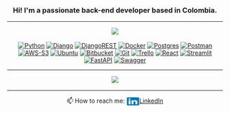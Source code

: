 <h3 align="center">Hi! I'm a passionate back-end developer based in Colombia.</h3>
 
<!-- <div align="center">
https://www.jonathanmeza.com.co
</div> --> 

[web1]: https://www.python.org
[web2]: https://docs.djangoproject.com
[web3]: https://www.django-rest-framework.org
[web4]: https://docs.docker.com/build-cloud
[web5]: https://www.postgresql.org/docs
[web6]: https://www.postman.com
[web7]: https://aws.amazon.com/es/education/awseducate
[web8]: https://ubuntu.com/download
[web9]: https://bitbucket.org
[web10]: https://git-scm.com
[web11]: https://trello.com/es/tour
[web12]: https://es.reactjs.org/docs/getting-started.html
[web13]: https://swagger.io/docs/open-source-tools/swagger-ui/usage/installation/
[web14]: https://developer.android.com/docs?hl=es-419
[web15]: https://fastapi.tiangolo.com/es/deployment/docker/?h=docker#requisitos-del-paquete
[web16]: https://streamlit.io/
[website]: https://jonathanmeza.com.co/

---

<p align="center"> 
<img src="https://media.giphy.com/media/WUlplcMpOCEmTGBtBW/giphy.gif" width="150">
</p>

<div align="center">
 
[![Python](https://img.shields.io/badge/python-3776AB?style=for-the-badge&logo=python&logoColor=ffdd54)][web1]
[![Django](https://img.shields.io/badge/django-%23092E20.svg?style=for-the-badge&logo=django&logoColor=white)][web2]
[![DjangoREST](https://img.shields.io/badge/DJANGO-REST-ff1709?style=for-the-badge&logo=django&logoColor=white&color=ff1709&labelColor=gray)][web3]
[![Docker](https://img.shields.io/badge/docker-2496ED?style=for-the-badge&logo=docker&logoColor=white)][web4] 
[![Postgres](https://img.shields.io/badge/postgres-%23316192.svg?style=for-the-badge&logo=postgresql&logoColor=white)][web5] 
[![Postman](https://img.shields.io/badge/Postman-FF6C37?style=for-the-badge&logo=postman&logoColor=white)][web6]
[![AWS-S3](https://img.shields.io/badge/AWS-S3-FF9900?style=for-the-badge&logo=amazons3&logoColor=white)][web7]
[![Ubuntu](https://img.shields.io/badge/Ubuntu-E95420?style=for-the-badge&logo=ubuntu&logoColor=white)][web8] 
[![Bitbucket](https://img.shields.io/badge/bitbucket-%230047B3.svg?style=for-the-badge&logo=bitbucket&logoColor=white)][web9] 
[![Git](https://img.shields.io/badge/git-%23F05033.svg?style=for-the-badge&logo=git&logoColor=white)][web10] 
[![Trello](https://img.shields.io/badge/Trello-%23026AA7.svg?style=for-the-badge&logo=Trello&logoColor=white)][web11] 
[![React](https://img.shields.io/badge/react-%2320232a.svg?style=for-the-badge&logo=react&logoColor=%2361DAFB)][web12]
[![Streamlit](https://img.shields.io/badge/Streamlit-%23FE4B4B.svg?style=for-the-badge&logo=streamlit&logoColor=white)][web16]
[![FastAPI](https://img.shields.io/badge/FastAPI-009688?style=for-the-badge&logo=FastAPI&logoColor=white)][web15]
[![Swagger](https://img.shields.io/badge/-Swagger-85EA2D?style=for-the-badge&logo=swagger&logoColor=black)](https://swagger.io/docs/open-source-tools/swagger-ui/usage/installation/)


</div>
 
<!-- <p align="center"> 
<!-- PYTHON -->
<!-- <a href="https://www.python.org" target="_blank" rel="noreferrer"> <img src="https://raw.githubusercontent.com/devicons/devicon/master/icons/python/python-original.svg" alt="python" width="50" height="50"/> </a>
<!-- DJANGO -->
<!-- <a href="https://docs.djangoproject.com/es/4.2/" target="_blank" rel="noreferrer"> <img alt="Django" height="40" src="https://www.vectorlogo.zone/logos/djangoproject/djangoproject-icon.svg"> </a>
<!-- REST -->
<!-- <a href="https://www.django-rest-framework.org/" target="_blank" rel="noreferrer"> <img src="https://raw.githubusercontent.com/devicons/devicon/refs/heads/master/icons/djangorest/djangorest-original-wordmark.svg" alt="djangorestframework" width="55" height=auto/> </a> 
<!-- PostgreSQL -->
<!-- <a href="https://www.postgresql.org/" target="_blank" rel="noreferrer"> <img src="https://raw.githubusercontent.com/devicons/devicon/master/icons/postgresql/postgresql-original.svg" alt="postgresql" width="43" height="43"/> </a>
<!-- DOCKER -->
<!-- <a href="https://www.docker.com/" target="_blank" rel="noreferrer"> <img src="https://www.vectorlogo.zone/logos/docker/docker-official.svg" alt="docker" width="43" height="43"/> </a>
<!-- POSTMAN -->
<!-- <a href="https://postman.com" target="_blank" rel="noreferrer"> <img src="https://www.vectorlogo.zone/logos/getpostman/getpostman-icon.svg" alt="postman" width="40" height="40"/> </a>
<!-- AWS -->
<!-- <a href="https://aws.amazon.com/es/education/awseducate/" target="_blank" rel="noreferrer"> <img src="https://raw.githubusercontent.com/devicons/devicon/master/icons/amazonwebservices/amazonwebservices-plain-wordmark.svg" alt="aws" width="45" height="45"/> </a> 
<!--  UBUNTU -->
<!-- <a href="https://ubuntu.com/download" target="_blank" rel="noreferrer"> <img src="https://www.vectorlogo.zone/logos/ubuntu/ubuntu-icon.svg" alt="ubuntu" width="42" height="42"/> </a>
<!-- BitBucket -->
<!-- <a href="https://bitbucket.org/" target="_blank" rel="noreferrer"> <img src="https://raw.githubusercontent.com/devicons/devicon/master/icons/bitbucket/bitbucket-original-wordmark.svg" alt="bitbucket" width="45" height="45"/> </a>
<!-- GIT -->
<!-- <a href="https://git-scm.com/" target="_blank" rel="noreferrer"> <img src="https://www.vectorlogo.zone/logos/git-scm/git-scm-icon.svg" alt="git" width="43" height="43"/> </a>
<!-- Trello -->
<!-- <a href="https://trello.com/es/tour" target="_blank" rel="noreferrer"> <img src="https://github.com/devicons/devicon/blob/master/icons/trello/trello-original.svg" alt="trello" width="38" height="38"/> </a> 
<!-- REACT -->
<!-- <a href="https://reactjs.org/" target="_blank" rel="noreferrer"> <img src="https://raw.githubusercontent.com/devicons/devicon/master/icons/react/react-original-wordmark.svg" alt="react" width="43" height="43"/> </a> 
 
</p>


<!-- KOTLIN -->
<!-- <a href="https://kotlinlang.org" target="_blank" rel="noreferrer"> <img src="https://www.vectorlogo.zone/logos/kotlinlang/kotlinlang-icon.svg" alt="kotlin" width="40" height="40"/> </a> -->
<!-- ANDROID -->
<!-- <a href="https://developer.android.com/docs?hl=es-419" target="_blank" rel="noreferrer"> <img alt="Android" height="40" src="https://raw.githubusercontent.com/github/explore/80688e429a7d4ef2fca1e82350fe8e3517d3494d/topics/android/android.png"> </a> -->
<!-- JAVA -->
<!-- <a href="https://www.java.com" target="_blank" rel="noreferrer"> <img src="https://raw.githubusercontent.com/devicons/devicon/master/icons/java/java-original.svg" alt="java" width="45" height="45"/> </a> --> 
<!-- FIGMA -->
<!-- <a href="https://www.figma.com/" target="_blank" rel="noreferrer"> <img src="https://www.vectorlogo.zone/logos/figma/figma-icon.svg" alt="figma" width="40" height="40"/> </a> -->
<!-- JS -->
<!-- <a href="https://developer.mozilla.org/en-US/docs/Web/JavaScript" target="_blank" rel="noreferrer"> <img src="https://raw.githubusercontent.com/devicons/devicon/master/icons/javascript/javascript-original.svg" alt="javascript" height="40"/> </a> -->
<!-- HTML -->
<!-- <a href="https://lenguajehtml.com/html/introduccion/tabla-periodica-html5/" target="_blank" rel="noreferrer"> <img alt="HTML" height="40" src="https://raw.githubusercontent.com/devicons/devicon/master/icons/html5/html5-original.svg"> </a> -->
<!-- CSS -->
<!-- <a href="https://lenguajecss.com/css/" target="_blank" rel="noreferrer"> <img alt="CSS" height="40" src="https://raw.githubusercontent.com/devicons/devicon/master/icons/css3/css3-original.svg"> </a> -->
<!-- BOOTSTRAP -->
<!-- <a href="https://getbootstrap.com" target="_blank" rel="noreferrer"> <img src="https://raw.githubusercontent.com/devicons/devicon/master/icons/bootstrap/bootstrap-original-wordmark.svg" alt="bootstrap" width="40" height="40"/> </a> -->
<!-- ANGULAR -->
<!-- <a href="https://angular.io" target="_blank" rel="noreferrer"> <img src="https://angular.io/assets/images/logos/angular/angular.svg" alt="angular" width="45" height="45"/> </a> --> 
 <!-- Linux -->
<!-- <a href="https://www.mysql.com/" target="_blank" rel="noreferrer"> <img src="https://raw.githubusercontent.com/devicons/devicon/master/icons/linux/linux-original.svg" alt="postgresql" width="50" height="50"/> </a> 
 <!-- MySQL -->
<!-- <a href="https://www.mysql.com/" target="_blank" rel="noreferrer"> <img src="https://raw.githubusercontent.com/devicons/devicon/master/icons/mysql/mysql-original-wordmark.svg" alt="mysql" width="50" height="50"/> </a> -->
<!-- FLUTTER -->
<!-- <a href="https://flutter.dev" target="_blank" rel="noreferrer"> <img src="https://www.vectorlogo.zone/logos/flutterio/flutterio-icon.svg" alt="flutter" width="40" height="40"/> </a> -->
<!-- TENSORFLOW -->
<!-- <a href="https://www.tensorflow.org" target="_blank" rel="noreferrer"> <img src="https://www.vectorlogo.zone/logos/tensorflow/tensorflow-icon.svg" alt="tensorflow" width="40" height="40"/> </a> -->
<!-- AWS -->
<!-- <a href="https://aws.amazon.com/amplify/" target="_blank" rel="noreferrer"> <img src="https://docs.amplify.aws/assets/logo-dark.svg" alt="amplify" width="40" height="40"/> </a>  -->
<!-- REDUX -->
<!-- <a href="https://redux.js.org" target="_blank" rel="noreferrer"> <img src="https://raw.githubusercontent.com/devicons/devicon/master/icons/redux/redux-original.svg" alt="redux" width="40" height="40"/> </a>  -->
<!-- TAILWIND -->
<!-- <a href="https://tailwindcss.com/" target="_blank" rel="noreferrer"> <img src="https://www.vectorlogo.zone/logos/tailwindcss/tailwindcss-icon.svg" alt="tailwind" width="40" height="40"/> </a>  -->

---

<div align="center"> 
 <img src="https://github-readme-stats.vercel.app/api/top-langs/?username=jonma0107&theme=highcontrast&hide_border=true&include_all_commits=true&count_private=true&hide=astro,hcl,glsl,powershell,scss,procfile,java,php,html,css,batchfile,shell"> 
 <!--<img src="https://github-readme-stats.vercel.app/api/top-langs/?username=jonma0107&layout=compact&hide=javascript" width="350">-->  
</div>

---

<div align="center"> 
 📫 How to reach me: 
 <a href="https://www.linkedin.com/in/jonma0107/" target="_blank">  
  <img align="center" src="https://raw.githubusercontent.com/devicons/devicon/refs/heads/master/icons/linkedin/linkedin-original.svg" alt="LinkedIn" 
   height="20" width="30" />LinkedIn  
 </a>  
</div> 

<!-- 
Los enlaces web que permiten la construcción de iconos en formato markdown:
https://ileriayo.github.io/markdown-badges/
https://simpleicons.org/
https://github.com/Ileriayo/markdown-badges?tab=readme-ov-file#markdown-badges
https://github.com/devicons/devicon/tree/master/icons
-->
